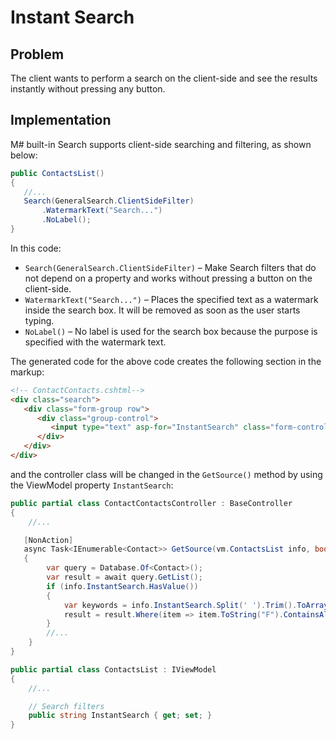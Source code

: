 # Instant Search

## Problem

The client wants to perform a search on the client-side and see the results instantly without pressing any button.

## Implementation

M# built-in Search supports client-side searching and filtering, as shown below:

```csharp
public ContactsList()
{
   //...
   Search(GeneralSearch.ClientSideFilter)
       .WatermarkText("Search...")
       .NoLabel();
}
```

In this code:
- `Search(GeneralSearch.ClientSideFilter)` – Make Search filters that do not depend on a property and works without pressing a button on the client-side.
- `WatermarkText("Search...")` – Places the specified text as a watermark inside the search box. It will be removed as soon as the user starts typing. 
- `NoLabel()` – No label is used for the search box because the purpose is specified with the watermark text. 

The generated code for the above code creates the following section in the markup:

```html
<!-- ContactContacts.cshtml-->
<div class="search">
   <div class="form-group row">
      <div class="group-control">
         <input type="text" asp-for="InstantSearch" class="form-control" placeholder="Search..." />
      </div>
   </div>
</div>
```

and the controller class will be changed in the `GetSource()` method by using the ViewModel property `InstantSearch`:

```csharp
public partial class ContactContactsController : BaseController
{
    //...

   [NonAction]
   async Task<IEnumerable<Contact>> GetSource(vm.ContactsList info, bool all = false)
   {
        var query = Database.Of<Contact>();           
        var result = await query.GetList();     
        if (info.InstantSearch.HasValue())
        {
            var keywords = info.InstantSearch.Split(' ').Trim().ToArray();
            result = result.Where(item => item.ToString("F").ContainsAll(keywords, caseSensitive: false));
        }
        //...
    }
}

public partial class ContactsList : IViewModel
{
    //...

    // Search filters
    public string InstantSearch { get; set; }
}
```

